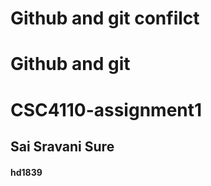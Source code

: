 
# Github and git confilct

# Github and git

# CSC4110-assignment1
## Sai Sravani Sure
#### hd1839

